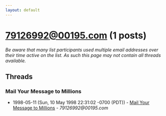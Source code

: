 ```yaml
---
layout: default
---
```


# 79126992@00195.com (1 posts)

_Be aware that many list participants used multiple email addresses over their time active on the list. As such this page may not contain all threads available._

## Threads

### Mail Your Message to Millions
+ 1998-05-11 (Sun, 10 May 1998 22:31:02 -0700 (PDT)) - [Mail Your Message to Millions](/archive/1998/05/10d2ddefdf66c46ee298f1ea5324d87ed502b2f31189fa764f67ae60487cc286) - _79126992@00195.com_

